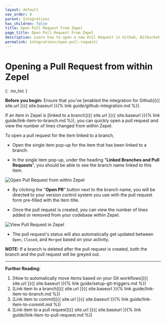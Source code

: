 ```yaml
---
layout: default
nav_order: 9
parent: Integrations
has_children: false
title: Open Pull Request From Zepel
page_title: Open Pull Request From Zepel
description: Learn how to open a new Pull Request in Github, Bitbucket, or Gitlab using Zepel's UI.
permalink: integrations/open-pull-request/
---
```

# Opening a Pull Request from within Zepel
{: .no_toc }

__Before you begin:__ Ensure that you've [enabled the integration for Github]({{ site.url }}{{ site.baseurl }}{% link guide/github-integration.md %}).

If an item in Zepel is [linked to a branch]({{ site.url }}{{ site.baseurl }}{% link guide/link-item-to-branch.md %}), you can quickly open a pull request and view the number of lines changed from within Zepel.

To open a pull request for the item linked to a branch,

- Open the single item pop-up for the item that has been linked to a branch.

- In the single item pop-up, under the heading "**Linked Branches and Pull Requests**", you should be able to see the branch name linked to this item.

![Open Pull Request from within Zepel](/guide/assets/uploads/zepel-open-pull-request.png "Open Pull Request")

- By clicking the "**Open PR**" button next to the branch name, you will be directed to your version control system you use with the pull request form pre-filled with the item title.

- Once the pull request is created, you can view the number of lines added or removed from your codebase within Zepel.

![View Pull Request in Zepel](/guide/assets/uploads/zepel-pull-request-opened.png "View Pull Request")

- The pull request's status will also automatically get updated between ```Open```, ```Closed```, and ```Merged``` based on your activity.

**NOTE:** If a branch is deleted after the pull request is created, both the branch and the pull request will be greyed out.

---

__Further Reading:__ 

1. [How to automatically move items based on your Git workflows]({{ site.url }}{{ site.baseurl }}{% link guide/setup-git-triggers.md %})
1. [Link item to a branch]({{ site.url }}{{ site.baseurl }}{% link guide/link-item-to-branch.md %})
1. [Link item to commit]({{ site.url }}{{ site.baseurl }}{% link guide/link-item-to-commit.md %})
1. [Link item to a pull request]({{ site.url }}{{ site.baseurl }}{% link guide/link-item-to-pull-request.md %})